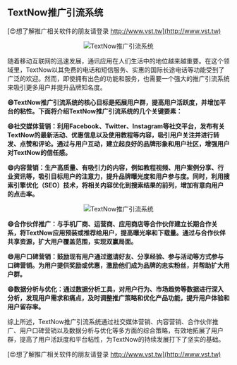 ## **TextNow推广引流系统**

[😍想了解推广相关软件的朋友请登录 http://www.vst.tw](http://www.vst.tw)

 <center><img src="https://vst.tw/MP4/tuiguang/png/3.png" alt="TextNow推广引流系统"></center>

随着移动互联网的迅速发展，通讯应用在人们生活中的地位越来越重要。在这个领域里，TextNow以其免费的电话和短信服务、实惠的国际长途电话等功能受到了广泛的欢迎。然而，即使拥有出色的功能和服务，也需要一个强大的推广引流系统来吸引更多用户并提升品牌知名度。

**😄TextNow推广引流系统的核心目标是拓展用户群，提高用户活跃度，并增加平台的粘性。下面将介绍TextNow推广引流系统的几个关键要素：**

**😄社交媒体营销：利用Facebook、Twitter、Instagram等社交平台，发布有关TextNow的最新活动、优惠信息以及使用教程等内容，吸引用户关注并进行转发、点赞和评论。通过与用户互动，建立起良好的品牌形象和用户社区，增强用户对TextNow的信任感。**

**😄内容营销：生产高质量、有吸引力的内容，例如教程视频、用户案例分享、行业资讯等，吸引目标用户的注意力，提升品牌曝光度和用户参与度。同时，利用搜索引擎优化（SEO）技术，将相关内容优化到搜索结果的前列，增加有意向用户的点击率。**

 <center><img src="https://vst.tw/MP4/tuiguang/png/0.png" alt="TextNow推广引流系统"></center>

**😄合作伙伴推广：与手机厂商、运营商、应用商店等合作伙伴建立长期合作关系，将TextNow应用预装或推荐给用户，提高曝光率和下载量。通过与合作伙伴共享资源，扩大用户覆盖范围，实现双赢局面。**

**😄用户口碑营销：鼓励现有用户通过邀请好友、分享经验、参与活动等方式参与口碑营销。为用户提供奖励或优惠，激励他们成为品牌的忠实粉丝，并帮助扩大用户群。**

**😄数据分析与优化：通过数据分析工具，对用户行为、市场趋势等数据进行深入分析，发现用户需求和痛点，及时调整推广策略和优化产品功能，提升用户体验和用户留存率。**

综上所述，TextNow推广引流系统通过社交媒体营销、内容营销、合作伙伴推广、用户口碑营销以及数据分析与优化等多方面的综合策略，有效地拓展了用户群，提高了用户活跃度和平台粘性，为TextNow的持续发展打下了坚实的基础。

[😍想了解推广相关软件的朋友请登录 http://www.vst.tw](http://www.vst.tw)



